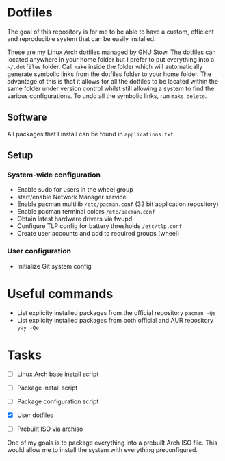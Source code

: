 # Dotfiles

The goal of this repository is for me to be able to have a custom, efficient and
reproducible system that can be easily installed.

These are my Linux Arch dotfiles managed by [GNU
Stow](https://www.gnu.org/software/stow/). The dotfiles can located anywhere in
your home folder but I prefer to put everything into a ``~/.dotfiles``
folder. Call ``make`` inside the folder which will automatically generate
symbolic links from the dotfiles folder to your home folder. The advantage of
this is that it allows for all the dotfiles to be located within the same folder
under version control whilst still allowing a system to find the various
configurations. To undo all the symbolic links, run ``make delete``.

## Software
All packages that I install can be found in ``applications.txt``.

## Setup

### System-wide configuration
- Enable sudo for users in the wheel group
- start/enable Network Manager service
- Enable pacman multilib ``/etc/pacman.conf`` (32 bit application repository)
- Enable pacman terminal colors ``/etc/pacman.conf``
- Obtain latest hardware drivers via fwupd
- Configure TLP config for battery thresholds ``/etc/tlp.conf``
- Create user accounts and add to required groups (wheel)

### User configuration
- Initialize Git system config

# Useful commands

- List explicity installed packages from the official repository ``pacman -Qe``
- List explicity installed packages from both official and AUR repository ``yay -Qe``

# Tasks
- [ ] Linux Arch base install script
- [ ] Package install script
- [ ] Package configuration script
- [X] User dotfiles

- [ ] Prebuilt ISO via archiso

One of my goals is to package everything into a prebuilt Arch ISO
file. This would allow me to install the system with everything preconfigured.


